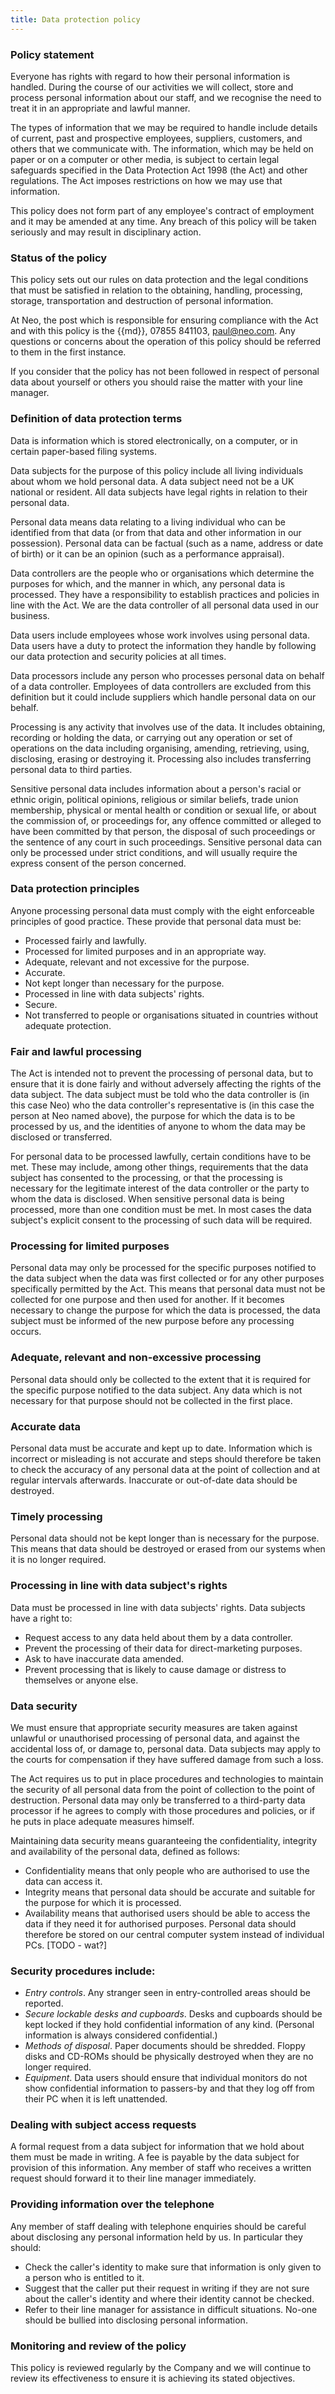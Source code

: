 ```yaml
---
title: Data protection policy
---
```


### Policy statement

Everyone has rights with regard to how their personal information is handled. During the course of our activities we will collect, store and process personal information about our staff, and we recognise the need to treat it in an appropriate and lawful manner.

The types of information that we may be required to handle include details of current, past and prospective employees, suppliers, customers, and others that we communicate with. The information, which may be held on paper or on a computer or other media, is subject to certain legal safeguards specified in the Data Protection Act 1998 (the Act) and other regulations. The Act imposes restrictions on how we may use that information.

This policy does not form part of any employee's contract of employment and it may be amended at any time. Any breach of this policy will be taken seriously and may result in disciplinary action.

### Status of the policy

This policy sets out our rules on data protection and the legal conditions that must be satisfied in relation to the obtaining, handling, processing, storage, transportation and destruction of personal information.

At Neo, the post which is responsible for ensuring compliance with the Act and with this policy is the {{md}}, 07855 841103, [paul@neo.com](mailto:paul@neo.com). Any questions or concerns about the operation of this policy should be referred to them in the first instance.

If you consider that the policy has not been followed in respect of personal data about yourself or others you should raise the matter with your line manager.

### Definition of data protection terms

Data is information which is stored electronically, on a computer, or in certain paper-based filing systems.

Data subjects for the purpose of this policy include all living individuals about whom we hold personal data. A data subject need not be a UK national or resident. All data subjects have legal rights in relation to their personal data.

Personal data means data relating to a living individual who can be identified from that data (or from that data and other information in our possession).  Personal data can be factual (such as a name, address or date of birth) or it can be an opinion (such as a performance appraisal).

Data controllers are the people who or organisations which determine the purposes for which, and the manner in which, any personal data is processed.  They have a responsibility to establish practices and policies in line with the Act. We are the data controller of all personal data used in our business.

Data users include employees whose work involves using personal data.  Data users have a duty to protect the information they handle by following our data protection and security policies at all times.

Data processors include any person who processes personal data on behalf of a data controller. Employees of data controllers are excluded from this definition but it could include suppliers which handle personal data on our behalf.

Processing is any activity that involves use of the data.  It includes obtaining, recording or holding the data, or carrying out any operation or set of operations on the data including organising, amending, retrieving, using, disclosing, erasing or destroying it.  Processing also includes transferring personal data to third parties.

Sensitive personal data includes information about a person's racial or ethnic origin, political opinions, religious or similar beliefs, trade union membership, physical or mental health or condition or sexual life, or about the commission of, or proceedings for, any offence committed or alleged to have been committed by that person, the disposal of such proceedings or the sentence of any court in such proceedings.  Sensitive personal data can only be processed under strict conditions, and will usually require the express consent of the person concerned.

### Data protection principles

Anyone processing personal data must comply with the eight enforceable principles of good practice. These provide that personal data must be:

* Processed fairly and lawfully.
* Processed for limited purposes and in an appropriate way.
* Adequate, relevant and not excessive for the purpose.
* Accurate.
* Not kept longer than necessary for the purpose.
* Processed in line with data subjects' rights.
* Secure.
* Not transferred to people or organisations situated in countries without adequate protection.

### Fair and lawful processing

The Act is intended not to prevent the processing of personal data, but to ensure that it is done fairly and without adversely affecting the rights of the data subject. The data subject must be told who the data controller is (in this case Neo) who the data controller's representative is (in this case the person at Neo named above), the purpose for which the data is to be processed by us, and the identities of anyone to whom the data may be disclosed or transferred.

For personal data to be processed lawfully, certain conditions have to be met. These may include, among other things, requirements that the data subject has consented to the processing, or that the processing is necessary for the legitimate interest of the data controller or the party to whom the data is disclosed. When sensitive personal data is being processed, more than one condition must be met. In most cases the data subject's explicit consent to the processing of such data will be required.

### Processing for limited purposes

Personal data may only be processed for the specific purposes notified to the data subject when the data was first collected or for any other purposes specifically permitted by the Act. This means that personal data must not be collected for one purpose and then used for another. If it becomes necessary to change the purpose for which the data is processed, the data subject must be informed of the new purpose before any processing occurs.

### Adequate, relevant and non-excessive processing

Personal data should only be collected to the extent that it is required for the specific purpose notified to the data subject. Any data which is not necessary for that purpose should not be collected in the first place.

### Accurate data

Personal data must be accurate and kept up to date. Information which is incorrect or misleading is not accurate and steps should therefore be taken to check the accuracy of any personal data at the point of collection and at regular intervals afterwards. Inaccurate or out-of-date data should be destroyed.

### Timely processing

Personal data should not be kept longer than is necessary for the purpose. This means that data should be destroyed or erased from our systems when it is no longer required.

### Processing in line with data subject's rights

Data must be processed in line with data subjects' rights. Data subjects have a right to:

* Request access to any data held about them by a data controller.
* Prevent the processing of their data for direct-marketing purposes.
* Ask to have inaccurate data amended.
* Prevent processing that is likely to cause damage or distress to themselves or anyone else.

### Data security

  We must ensure that appropriate security measures are taken against unlawful or unauthorised processing of personal data, and against the accidental loss of, or damage to, personal data. Data subjects may apply to the courts for compensation if they have suffered damage from such a loss.

  The Act requires us to put in place procedures and technologies to maintain the security of all personal data from the point of collection to the point of destruction. Personal data may only be transferred to a third-party data processor if he agrees to comply with those procedures and policies, or if he puts in place adequate measures himself.

  Maintaining data security means guaranteeing the confidentiality, integrity and availability of the personal data, defined as follows:

* Confidentiality means that only people who are authorised to use the data can access it.
* Integrity means that personal data should be accurate and suitable for the purpose for which it is processed.
* Availability means that authorised users should be able to access the data if they need it for authorised purposes. Personal data should therefore be stored on our central computer system instead of individual PCs. [TODO - wat?]

### Security procedures include:

* _Entry controls_. Any stranger seen in entry-controlled areas should be reported.
* _Secure lockable desks and cupboards_. Desks and cupboards should be kept locked if they hold confidential information of any kind. (Personal information is always considered confidential.)
* _Methods of disposal_. Paper documents should be shredded. Floppy disks and CD-ROMs should be physically destroyed when they are no longer required.
* _Equipment_. Data users should ensure that individual monitors do not show confidential information to passers-by and that they log off from their PC when it is left unattended.

### Dealing with subject access requests

A formal request from a data subject for information that we hold about them must be made in writing. A fee is payable by the data subject for provision of this information. Any member of staff who receives a written request should forward it to their line manager immediately.

### Providing information over the telephone

Any member of staff dealing with telephone enquiries should be careful about disclosing any personal information held by us. In particular they should:

* Check the caller's identity to make sure that information is only given to a person who is entitled to it.
* Suggest that the caller put their request in writing if they are not sure about the caller's identity and where their identity cannot be checked.
* Refer to their line manager for assistance in difficult situations. No-one should be bullied into disclosing personal information.

### Monitoring and review of the policy

This policy is reviewed regularly by the Company and we will continue to review its effectiveness to ensure it is achieving its stated objectives.

